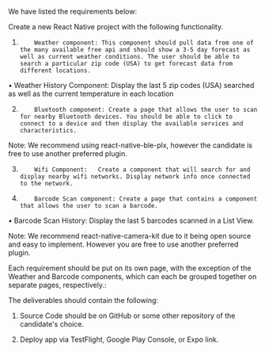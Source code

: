 We have listed the requirements below:

 

Create a new React Native project with the following functionality.

 

1.         Weather component: This component should pull data from one of the many available free api and should show a 3-5 day forecast as well as current weather conditions. The user should be able to search a particular zip code (USA) to get forecast data from different locations.

•           Weather History Component: Display the last 5 zip codes (USA) searched as well as the current temperature in each location

2.         Bluetooth component: Create a page that allows the user to scan for nearby Bluetooth devices. You should be able to click to connect to a device and then display the available services and characteristics.

Note: We recommend using react-native-ble-plx, however the candidate is free to use another preferred plugin.

3.         Wifi Component:   Create a component that will search for and display nearby wifi networks. Display network info once connected to the network.

4.         Barcode Scan component: Create a page that contains a component that allows the user to scan a barcode.

•           Barcode Scan History: Display the last 5 barcodes scanned in a List View.

Note: We recommend react-native-camera-kit due to it being open source and easy to implement. However you are free to use another preferred plugin.

 

Each requirement should be put on its own page, with the exception of the Weather and Barcode components, which can each be grouped together on separate pages, respectively.:

The deliverables should contain the following:

 

1. Source Code should be on GitHub or some other repository of the candidate's choice.

2. Deploy app via TestFlight, Google Play Console, or Expo link.

